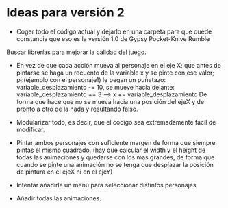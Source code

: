 # Ideas para versión 2

- Coger todo el código actual y dejarlo en una carpeta para que quede constancia que eso es la versión 1.0 de Gypsy Pocket-Knive Rumble

Buscar librerías para mejorar la calidad del juego.

- En vez de que cada acción mueva al personaje en el eje X; que antes de pintarse se haga un recuento de la variable x y se pinte con ese valor; pj:(ejemplo con el personaje1) le pegan un puñetazo: variable_desplazamiento -= 10, se mueve hacia delante: variable_desplazamiento += 3 --> x += variable_desplazamiento
    De forma que hace que no se mueva hacia una posición del ejeX y de pronto a otro de la nada y resultando falso.

- Modularizar todo, es decir, que el código sea extremadamente fácil de modificar.
- Pintar ambos personajes con suficiente margen de forma que siempre pintas el mismo cuadrado. (hay que calcular el width y el height de todas las animaciones y quedarse con los mas grandes, de forma que cuando se pinte una animación no se tenga que desplazar la posición de pintura en el ejeX ni en el ejeY)

- Intentar añadirle un menú para seleccionar distintos personajes
- Añadir todas las animaciones.